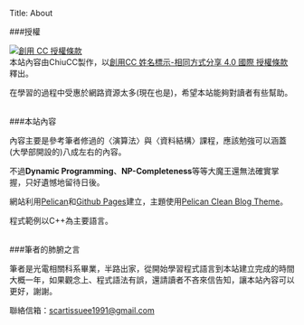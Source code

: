 Title: About


###授權

<a rel="license" href="http://creativecommons.org/licenses/by-sa/4.0/"><img alt="創用 CC 授權條款" style="border-width:0" src="https://i.creativecommons.org/l/by-sa/4.0/88x31.png" /></a><br />本站內容由<span xmlns:cc="http://creativecommons.org/ns#" property="cc:attributionName">ChiuCC</span>製作，以<a rel="license" href="http://creativecommons.org/licenses/by-sa/4.0/">創用CC 姓名標示-相同方式分享 4.0 國際 授權條款</a>釋出。  

在學習的過程中受惠於網路資源太多(現在也是)，希望本站能夠對讀者有些幫助。  
<br>  

###本站內容

內容主要是參考筆者修過的〈演算法〉與〈資料結構〉課程，應該勉強可以涵蓋(大學部開設的)八成左右的內容。

不過**Dynamic Programming**、**NP-Completeness**等等大魔王還無法確實掌握，只好遺憾地留待日後。

網站利用[Pelican](http://blog.getpelican.com/)和[Github Pages](https://pages.github.com/)建立，主題使用[Pelican Clean Blog Theme](https://github.com/gilsondev/pelican-clean-blog)。

程式範例以C++為主要語言。  
<br>  


###筆者的肺腑之言

筆者是光電相關科系畢業，半路出家，從開始學習程式語言到本站建立完成的時間大概一年，如果觀念上、程式語法有誤，還請讀者不吝來信告知，讓本站內容可以更好，謝謝。

聯絡信箱：scartissuee1991@gmail.com


</br>  

